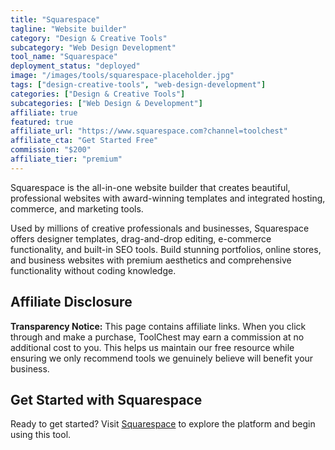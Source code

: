 ```yaml
---
title: "Squarespace"
tagline: "Website builder"
category: "Design & Creative Tools"
subcategory: "Web Design Development"
tool_name: "Squarespace"
deployment_status: "deployed"
image: "/images/tools/squarespace-placeholder.jpg"
tags: ["design-creative-tools", "web-design-development"]
categories: ["Design & Creative Tools"]
subcategories: ["Web Design & Development"]
affiliate: true
featured: true
affiliate_url: "https://www.squarespace.com?channel=toolchest"
affiliate_cta: "Get Started Free"
commission: "$200"
affiliate_tier: "premium"
---
```

Squarespace is the all-in-one website builder that creates beautiful, professional websites with award-winning templates and integrated hosting, commerce, and marketing tools.

Used by millions of creative professionals and businesses, Squarespace offers designer templates, drag-and-drop editing, e-commerce functionality, and built-in SEO tools. Build stunning portfolios, online stores, and business websites with premium aesthetics and comprehensive functionality without coding knowledge.


## Affiliate Disclosure

**Transparency Notice:** This page contains affiliate links. When you click through and make a purchase, ToolChest may earn a commission at no additional cost to you. This helps us maintain our free resource while ensuring we only recommend tools we genuinely believe will benefit your business.

## Get Started with Squarespace

Ready to get started? Visit [Squarespace](https://www.squarespace.com) to explore the platform and begin using this tool.